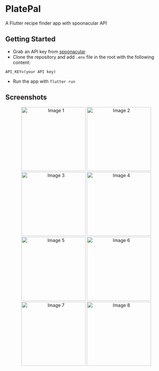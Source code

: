 # PlatePal

A Flutter recipe finder app with spoonacular API

## Getting Started

- Grab an API key from [spoonacular](https://spoonacular.com/food-api/)
- Clone the repository and add ```.env``` file in the root with the following content:
```
API_KEY=(your API key)
```
- Run the app with ```flutter run```

## Screenshots

<div align="center">
  <img src="https://github.com/user-attachments/assets/e9202e8d-87d7-480b-bc4f-5d17b39f825b" width="200" alt="Image 1" />
  <img src="https://github.com/user-attachments/assets/557ecaf2-de66-4f20-9cf6-a796594c3913" width="200" alt="Image 2" />
  <img src="https://github.com/user-attachments/assets/b43a1c4c-8787-4b8b-8764-6112b503819d" width="200" alt="Image 3" />
  <img src="https://github.com/user-attachments/assets/dcb94671-b948-494f-a096-3035ce7b1805" width="200" alt="Image 4" />
  <img src="https://github.com/user-attachments/assets/56c5538b-f989-4d33-b589-e9ba3d7098a8" width="200" alt="Image 5" />
  <img src="https://github.com/user-attachments/assets/b67e7ad4-82bf-473f-aa5e-ef97e71e1710" width="200" alt="Image 6" />
  <img src="https://github.com/user-attachments/assets/4f5c87a7-7132-403c-a45b-a624d4acaba6" width="200" alt="Image 7" />
  <img src="https://github.com/user-attachments/assets/8d33daed-bc5d-40ba-a502-a2651328825d" width="200" alt="Image 8" />
</div>
